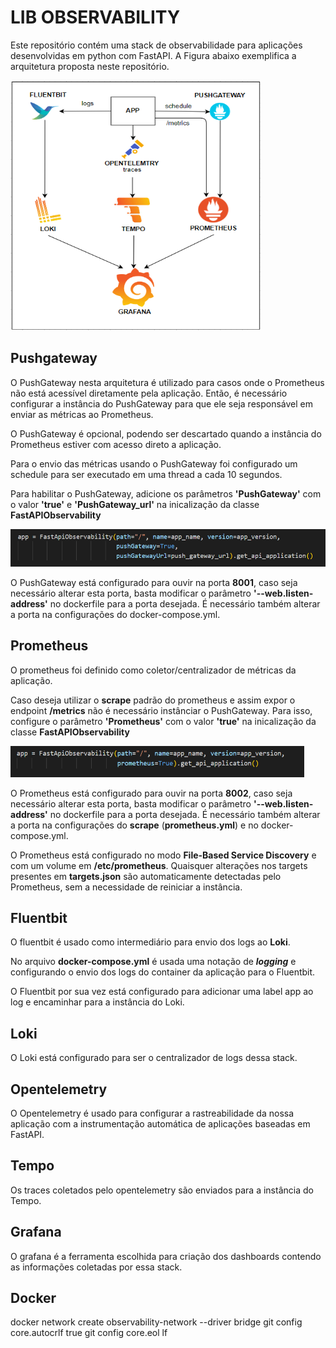 # LIB OBSERVABILITY

Este repositório contém uma stack de observabilidade para aplicações desenvolvidas em python com FastAPI. A Figura abaixo exemplifica a arquitetura proposta neste repositório.

<img src="docs/images/arquitetura.png" alt="Arquitetura" style="width:400px;height:400px;">

## Pushgateway

O PushGateway nesta arquitetura é utilizado para casos onde o Prometheus não está acessível diretamente pela aplicação. Então, é necessário configurar a instância do PushGateway para que ele seja responsável em enviar as métricas ao Prometheus.

O PushGateway é opcional, podendo ser descartado quando a instância do Prometheus estiver com acesso direto a aplicação. 

Para o envio das métricas usando o PushGateway foi configurado um schedule para ser executado em uma thread a cada 10 segundos.

Para habilitar o PushGateway, adicione os parâmetros **'PushGateway'** com o valor **'true'** e **'PushGateway_url'** na inicalização da classe **FastAPIObservability**

<img src="docs/images/pushgateway.png" alt="PushGateway" style="width:600px;height:60px;">

O PushGateway está configurado para ouvir na porta **8001**, caso seja necessário alterar esta porta, basta modificar o parâmetro **'--web.listen-address'** no dockerfile para a porta desejada. É necessário também alterar a porta na configurações do docker-compose.yml.

## Prometheus

O prometheus foi definido como coletor/centralizador de métricas da aplicação. 

Caso deseja utilizar o **scrape** padrão do prometheus e assim expor o endpoint **/metrics** não é necessário instânciar o PushGateway. Para isso, configure o parâmetro **'Prometheus'** com o valor **'true'** na inicalização da classe **FastAPIObservability**

<img src="docs/images/prometheus.png" alt="Prometheus" style="width:470px;height:50px;">

O Prometheus está configurado para ouvir na porta **8002**, caso seja necessário alterar esta porta, basta modificar o parâmetro **'--web.listen-address'** no dockerfile para a porta desejada. É necessário também alterar a porta na configurações do **scrape** (**prometheus.yml**) e no docker-compose.yml.

O Prometheus está configurado no modo **File-Based Service Discovery** e com um volume em **/etc/prometheus**. Quaisquer alterações nos targets presentes em **targets.json** são automaticamente detectadas pelo Prometheus, sem a necessidade de reiniciar a instância.

## Fluentbit

O fluentbit é usado como intermediário para envio dos logs ao **Loki**.

No arquivo **docker-compose.yml** é usada uma notação de __*logging*__ e configurando o envio dos logs do container da aplicação para o Fluentbit.

O Fluentbit por sua vez está configurado para adicionar uma label app ao log e encaminhar para a instância do Loki.

## Loki

O Loki está configurado para ser o centralizador de logs dessa stack. 

## Opentelemetry

O Opentelemetry é usado para configurar a rastreabilidade da nossa aplicação com a instrumentação automática de aplicações baseadas em FastAPI.

## Tempo

Os traces coletados pelo opentelemetry são enviados para a instância do Tempo.

## Grafana

O grafana é a ferramenta escolhida para criação dos dashboards contendo as informações coletadas por essa stack.

## Docker 

docker network create observability-network --driver bridge
git config core.autocrlf true
git config core.eol lf